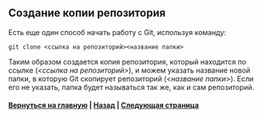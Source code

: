 ## Создание копии репозитория

Есть еще один способ начать работу с Git, используя команду:

`git clone <ссылка на репозиторий><название папки>`

Таким образом создается копия репозитория, который находится по ссылке (*<ссылка на репозиторий>*), и можем указать название новой папки, в которую Git скопирует репозиторий (*<название папки>*). Если его не указать, папка будет называться так же, как и сам репозиторий.

















#### [Вернуться на главную](readme.md) | [Назад](commit.md) | [Следующая страница](aboutgitignore.md)
